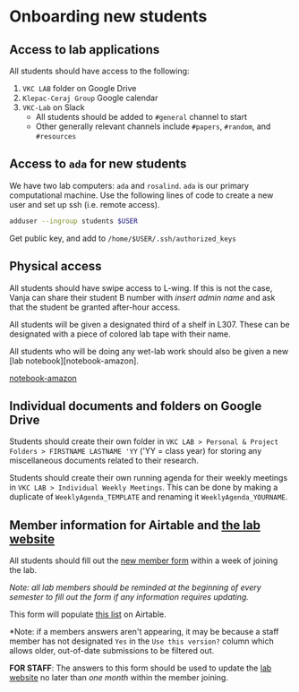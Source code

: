 # Onboarding new students

## Access to lab applications

All students should have access to the following:
1. `VKC LAB` folder on Google Drive
2. `Klepac-Ceraj Group` Google calendar
3. `VKC-Lab` on Slack
    * All students should be added to `#general` channel to start
    * Other generally relevant channels include
    `#papers`, `#random`, and `#resources`

## Access to `ada` for new students

We have two lab computers: `ada` and `rosalind`.
`ada` is our primary computational machine.
Use the following lines of code to
create a new user
and set up ssh (i.e. remote access).

```sh
adduser --ingroup students $USER
```

Get public key,
and add to `/home/$USER/.ssh/authorized_keys`

## Physical access

All students should have swipe access to L-wing.
If this is not the case, Vanja can share their student B number with
*insert admin name* and ask that the student be granted after-hour access.

All students will be given a designated third of a shelf in L307.
These can be designated with a piece of colored lab tape with their name.

All students who will be doing any wet-lab work
should also be given a new [lab notebook][notebook-amazon].

[notebook-amazon](https://www.amazon.com/stores/node/14640355011?_encoding=UTF8&field-lbr_brands_browse-bin=Vela%20Sciences&ref_=bl_dp_s_web_14640355011)

## Individual documents and folders on Google Drive

Students should create their own folder in
`VKC LAB > Personal & Project Folders > FIRSTNAME LASTNAME 'YY`
('YY = class year)
for storing any miscellaneous documents related to their research.

Students should create their own running agenda for their weekly meetings in
`VKC LAB > Individual Weekly Meetings`.
This can be done by making a duplicate of `WeeklyAgenda_TEMPLATE`
and renaming it `WeeklyAgenda_YOURNAME`.

## Member information for Airtable and [the lab website](https://www.vkclab.com/)

All students should fill out the
[new member form](https://airtable.com/shr3kbs51ADf4ztJA)
within a week of joining the lab.

*Note: all lab members should be reminded at the beginning of every semester
to fill out the form if any information requires updating.*

This form will populate
[this list](https://airtable.com/shrxfBjuMkFFTd1E8) on Airtable.

*Note: if a members answers aren't appearing,
it may be because a staff member has not designated
`Yes` in the `Use this version?` column
which allows older, out-of-date submissions to be filtered out.

**FOR STAFF**: The answers to this form should be used
to update the [lab website](https://www.vkclab.com/our-team)
no later than *one month* within the member joining.
